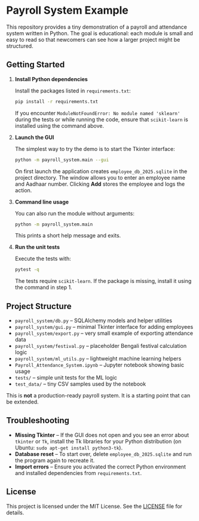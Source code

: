 # Payroll System Example

This repository provides a tiny demonstration of a payroll and attendance system written in Python.  The goal is educational: each module is small and easy to read so that newcomers can see how a larger project might be structured.

## Getting Started

1. **Install Python dependencies**

   Install the packages listed in `requirements.txt`:

   ```bash
   pip install -r requirements.txt
   ```

   If you encounter `ModuleNotFoundError: No module named 'sklearn'` during the tests or while running the code, ensure that `scikit-learn` is installed using the command above.

2. **Launch the GUI**

   The simplest way to try the demo is to start the Tkinter interface:

   ```bash
   python -m payroll_system.main --gui
   ```

   On first launch the application creates `employee_db_2025.sqlite` in the project directory. The window allows you to enter an employee name and Aadhaar number.  Clicking **Add** stores the employee and logs the action.

3. **Command line usage**

   You can also run the module without arguments:

   ```bash
   python -m payroll_system.main
   ```

   This prints a short help message and exits.

4. **Run the unit tests**

   Execute the tests with:

   ```bash
   pytest -q
   ```

   The tests require `scikit-learn`. If the package is missing, install it using the command in step 1.

## Project Structure

- `payroll_system/db.py` – SQLAlchemy models and helper utilities
- `payroll_system/gui.py` – minimal Tkinter interface for adding employees
- `payroll_system/export.py` – very small example of exporting attendance data
- `payroll_system/festival.py` – placeholder Bengali festival calculation logic
- `payroll_system/ml_utils.py` – lightweight machine learning helpers
- `Payroll_Attendance_System.ipynb` – Jupyter notebook showing basic usage
- `tests/` – simple unit tests for the ML logic
- `test_data/` – tiny CSV samples used by the notebook

This is **not** a production-ready payroll system. It is a starting point that can be extended.

## Troubleshooting

- **Missing Tkinter** – If the GUI does not open and you see an error about `tkinter` or `Tk`, install the Tk libraries for your Python distribution (on Ubuntu: `sudo apt-get install python3-tk`).
- **Database reset** – To start over, delete `employee_db_2025.sqlite` and run the program again to recreate it.
- **Import errors** – Ensure you activated the correct Python environment and installed dependencies from `requirements.txt`.


## License

This project is licensed under the MIT License. See the [LICENSE](LICENSE) file for details.
